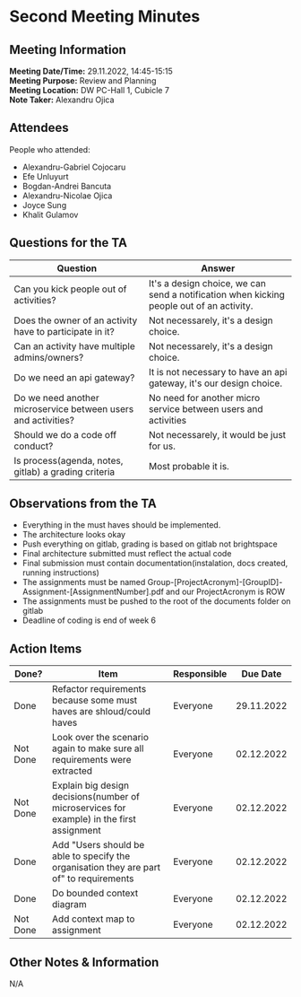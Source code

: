 # Second Meeting Minutes
## Meeting Information
**Meeting Date/Time:** 29.11.2022, 14:45-15:15  
**Meeting Purpose:**  Review and Planning  
**Meeting Location:** DW PC-Hall 1, Cubicle 7  
**Note Taker:** Alexandru Ojica  

## Attendees
People who attended:
- Alexandru-Gabriel Cojocaru
- Efe Unluyurt
- Bogdan-Andrei Bancuta
- Alexandru-Nicolae Ojica
- Joyce Sung
- Khalit Gulamov

<!---## Agenda Items

Item | Description
---- | ----
Agenda Item 1 | • <br>• <br>• <br>• <br>•-->

## Questions for the TA
| Question | Answer |
| ---- | ---- |
| Can you kick people out of activities? | It's a design choice, we can send a notification when kicking people out of an activity. |
| Does the owner of an activity have to participate in it? | Not necessarely, it's a design choice. |
| Can an activity have multiple admins/owners? | Not necessarely, it's a design choice. |
| Do we need an api gateway? | It is not necessary to have an api gateway, it's our design choice. |
| Do we need another microservice between users and activities? | No need for another micro service between users and activities |
| Should we do a code off conduct? | Not necessarely, it would be just for us. |
| Is process(agenda, notes, gitlab) a grading criteria | Most probable it is. |

## Observations from the TA
- Everything in the must haves should be implemented.
- The architecture looks okay
- Push everything on gitlab, grading is based on gitlab not brightspace
- Final architecture submitted must reflect the actual code
- Final submission must contain documentation(instalation, docs created, running instructions)
- The assignments must be named Group-[ProjectAcronym]-[GroupID]-Assignment-[AssignmentNumber].pdf and our ProjectAcronym is ROW
- The assignments must be pushed to the root of the documents folder on gitlab
- Deadline of coding is end of week 6

## Action Items
| Done? | Item | Responsible | Due Date |
| ---- | ---- | ---- | ---- |
| Done | Refactor requirements because some must haves are shloud/could haves | Everyone | 29.11.2022 |
| Not Done | Look over the scenario again to make sure all requirements were extracted | Everyone | 02.12.2022 |
| Not Done | Explain big design decisions(number of microservices for example) in the first assignment | Everyone | 02.12.2022 |
| Done | Add "Users should be able to specify the organisation they are part of" to requirements | Everyone | 02.12.2022 |
| Done | Do bounded context diagram | Everyone | 02.12.2022 |
| Not Done | Add context map to assignment | Everyone | 02.12.2022 |

## Other Notes & Information
N/A
